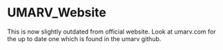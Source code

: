 # UMARV_Website

This is now slightly outdated from official website. Look at umarv.com for the up to date one which is found in the umarv github.

